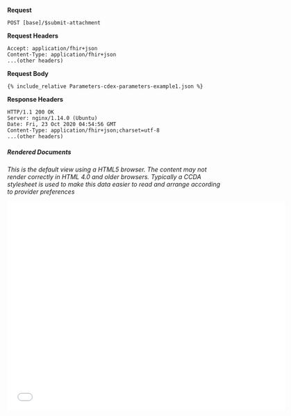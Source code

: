 
**Request**

~~~
POST [base]/$submit-attachment
~~~

**Request Headers**

~~~
Accept: application/fhir+json
Content-Type: application/fhir+json
...(other headers)
~~~

**Request Body**

~~~
{% include_relative Parameters-cdex-parameters-example1.json %}
~~~

**Response Headers**

~~~
HTTP/1.1 200 OK
Server: nginx/1.14.0 (Ubuntu)
Date: Fri, 23 Oct 2020 04:54:56 GMT
Content-Type: application/fhir+json;charset=utf-8
...(other headers)
~~~

##### Rendered Documents

*This is the default view using a HTML5 browser. The content may not render correctly in HTML 4.0 and older browsers. Typically a CCDA stylesheet is used to make this data easier to read and arrange according to provider preferences*

<embed  type="text/html" frameborder="1" width="640" height="480" src="data:text/html;base64,{{site.data.cdex-parameters-example1.parameter[7].part.[4].resource.content[0].attachment.data}}"/>